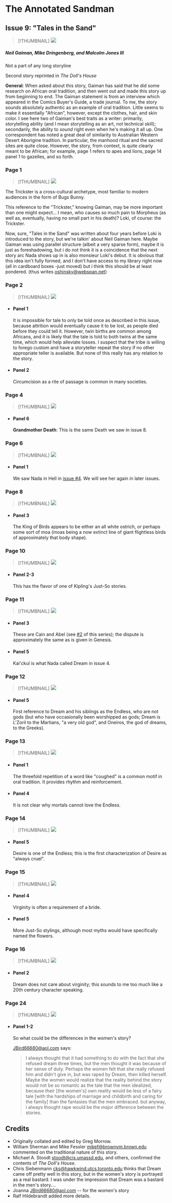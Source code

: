 # The Annotated Sandman

## Issue 9: "Tales in the Sand"

> [!THUMBNAIL] ![](thumbnails/sandman.09/page00.jpg)

##### Neil Gaiman, Mike Dringenberg, and Malcolm Jones III

Not a part of any long storyline

Second story reprinted in _The Doll's House_

**General**: When asked about this story, Gaiman has said that he did some research on African oral tradition, and then went out and made this story up from beginning to end. The Gaiman statement is from an interview which appeared in the Comics Buyer's Guide, a trade journal. To me, the story sounds absolutely authentic as an example of oral tradition. Little seems to make it essentially "African", however, except the clothes, hair, and skin color. I see here two of Gaiman's best traits as a writer: primarily, storytelling ability (and I mean storytelling as an art, not technical skill); secondarily, the ability to _sound_ right even when he's making it all up. One correspondent has noted a great deal of similarity to Australian Western Desert Aborigine tradition. In particular, the manhood ritual and the sacred sites are quite close. However, the story, from context, is quite clearly meant to be African; for example, page 1 refers to apes and lions, page 14 panel 1 to gazelles, and so forth.

### Page 1

> [!THUMBNAIL] ![](thumbnails/sandman.09/page01.jpg)

The Trickster is a cross-cultural archetype, most familiar to modern audiences in the form of Bugs Bunny.

This reference to the "Trickster," knowing Gaiman, may be more important than one might expect... I mean, who causes so much pain to Morpheus (as well as, eventually, having no small part in his death)? Loki, of course: the Trickster.

Now, sure, "Tales in the Sand" was written about four years before Loki is introduced to the story, but we're talkin' about Neil Gaiman here. Maybe Gaiman was using parallel structure (albeit a very sparse form), maybe it is just as foreshadowing, but i do not think it is a coincidence that the next story arc Nada shows up in is also monsieur Loki's debut. It is obvious that this idea isn't fully formed, and I don't have access to my library right now (all in cardboard boxes -just moved) but i think this should be at least pondered. (thus writes oshinsky@webspan.net)

### Page 2

> [!THUMBNAIL] ![](thumbnails/sandman.09/page02.jpg)

- #### Panel 1

  It is impossible for tale to only be told once as described in this issue, because attrition would eventually cause it to be lost, as people died before they could tell it. However, twin births are common among Africans, and it is likely that the tale is told to both twins at the same time, which would help alleviate losses. I suspect that the tribe is willing to forego custom and have a storyteller repeat the story if no other appropriate teller is available. But none of this really has any relation to the story.

- #### Panel 2

  Circumcision as a rite of passage is common in many societies.

### Page 4

> [!THUMBNAIL] ![](thumbnails/sandman.09/page04.jpg)

- #### Panel 6

  **Grandmother Death**: This is the same Death we saw in issue 8.

### Page 6

> [!THUMBNAIL] ![](thumbnails/sandman.09/page06.jpg)

- #### Panel 1

  We saw Nada in Hell in [issue #4](sandman.04.md). We will see her again in later issues.

### Page 8

> [!THUMBNAIL] ![](thumbnails/sandman.09/page08.jpg)

- #### Panel 3

  The King of Birds appears to be either an all white ostrich, or perhaps some sort of moa (moas being a now extinct line of giant flightless birds of approximately that body shape).

### Page 10

> [!THUMBNAIL] ![](thumbnails/sandman.09/page10.jpg)

- #### Panel 2-3

  This has the flavor of one of Kipling's Just-So stories.

### Page 11

> [!THUMBNAIL] ![](thumbnails/sandman.09/page11.jpg)

- #### Panel 3

  These are Cain and Abel (see [#2](sandman.02.md) of this series); the dispute is approximately the same as is given in Genesis.

- #### Panel 5

  Kai'ckul is what Nada called Dream in issue 4.

### Page 12

> [!THUMBNAIL] ![](thumbnails/sandman.09/page12.jpg)

- #### Panel 5

  First reference to Dream and his siblings as the Endless, who are not gods (but who have occasionally been worshipped as gods; Dream is L'Zoril to the Martians, "a very old god", and Oneiros, the god of dreams, to the Greeks).

### Page 13

> [!THUMBNAIL] ![](thumbnails/sandman.09/page13.jpg)

- #### Panel 1

  The threefold repetition of a word like "coughed" is a common motif in oral tradition. It provides rhythm and reinforcement.

- #### Panel 4

  It is not clear why mortals cannot love the Endless.

### Page 14

> [!THUMBNAIL] ![](thumbnails/sandman.09/page14.jpg)

- #### Panel 5

  Desire is one of the Endless; this is the first characterization of Desire as "always cruel".

### Page 15

> [!THUMBNAIL] ![](thumbnails/sandman.09/page15.jpg)

- #### Panel 4

  Virginity is often a requirement of a bride.

- #### Panel 5

  More Just-So stylings, although most myths would have specifically named the flowers.

### Page 16

> [!THUMBNAIL] ![](thumbnails/sandman.09/page16.jpg)

- #### Panel 2

  Dream does not care about virginity; this sounds to me too much like a 20th century character speaking.

### Page 24

> [!THUMBNAIL] ![](thumbnails/sandman.09/page24.jpg)

- #### Panel 1-2

  So what could be the differences in the women's story?

  <JBird66680@aol.com> says:

  > I always thought that it had something to do with the fact that she refused dream three times, but the men thought it was because of her sense of duty.
  > Perhaps the women felt that she really refused him and didn't give in, but was raped by Dream, then killed herself. Maybe the women would realize that the reality behind the story would not be so romantic as the tale that the men idealized, because their [the women's] own reality would be less of a fairy tale [with the hardships of marriage and childbirth and caring for the family] than the fantasies that the men embraced. but anyway, i always thought rape would be the major difference between the stories.

## Credits

- Originally collated and edited by Greg Morrow.
- William Sherman and Mike Fessler <mikef@brownvm.brown.edu> commented on the traditional nature of this story.
- Michael A. Stoodt <stoodt@cis.umassd.edu>, and others, confirmed the contents of _The Doll's House_.
- Chris Siebenmann <cks@hawkwind.utcs.toronto.edu> thinks that Dream came off pretty well in this story, but in the women's story is portrayed as a real bastard. I was under the impression that Dream was a bastard in the men's story....
- Joanna <JBird66680@aol.com> -- for the women's story
- Ralf Hildebrandt added more details.
